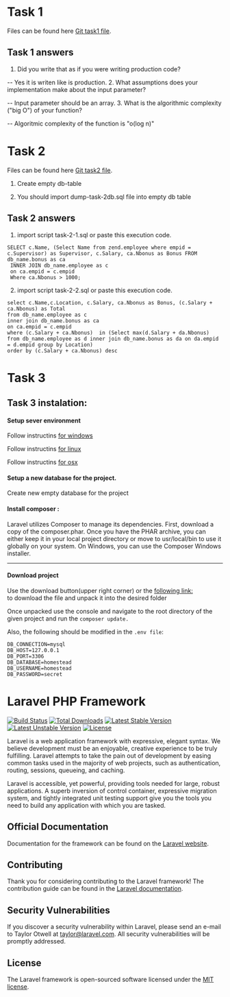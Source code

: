 # Task 1
Files can be found here [Git task1 file](http://laravel.com/docs).

## Task 1 answers

1. Did you write that as if you were writing production code?

  -- Yes it is writen like is production.
2. What assumptions does your implementation make about the input parameter?

  -- Input parameter should be an array.
3. What is the algorithmic complexity ("big O") of your function?

  -- Algoritmic complexity of the function is "o(log n)"
  
  
# Task 2

Files can be found here [Git task2 file](http://laravel.com/docs).

1) Create empty db-table

2) You should import dump-task-2db.sql file into empty db table

## Task 2 answers

1) import script task-2-1.sql or paste this execution code.

```
SELECT c.Name, (Select Name from zend.employee where empid = c.Supervisor) as Supervisor, c.Salary, ca.Nbonus as Bonus FROM db_name.bonus as ca
 INNER JOIN db_name.employee as c
 on ca.empid = c.empid
 Where ca.Nbonus > 1000;
```

2) import script task-2-2.sql or paste this execution code.

```
select c.Name,c.Location, c.Salary, ca.Nbonus as Bonus, (c.Salary + ca.Nbonus) as Total 
from db_name.employee as c
inner join db_name.bonus as ca
on ca.empid = c.empid
where (c.Salary + ca.Nbonus)  in (Select max(d.Salary + da.Nbonus) from db_name.employee as d inner join db_name.bonus as da on da.empid = d.empid group by Location)
order by (c.Salary + ca.Nbonus) desc
```

# Task 3

## Task 3 instalation:

#### Setup sever environment

Follow instructins [for windows](http://www.sitepoint.com/how-to-install-apache-on-windows/)

Follow instructins [for linux](https://www.digitalocean.com/community/tutorials/how-to-install-linux-apache-mysql-php-lamp-stack-on-ubuntu)

Follow instructins [for osx](https://coolestguidesontheplanet.com/get-apache-mysql-php-phpmyadmin-working-osx-10-10-yosemite/)

#### Setup a new database for the project.

Create new empty database for the project 


#### Install composer :
Laravel utilizes Composer to manage its dependencies. First, download a copy of the composer.phar. Once you have the PHAR archive, 
you can either keep it in your local project directory or move to usr/local/bin to use it globally on your system.
On Windows, you can use the Composer Windows installer.

---

#### Download project
Use the download button(upper right corner) or the [following link:](https://github.com/dachamf/Phone-book.git)  
to download the file and unpack it into the desired folder 

Once unpacked use the console and navigate to the root directory of the given project and run the 
`
composer update.
`

Also, the following should be modified in the `.env file`:

```
DB_CONNECTION=mysql
DB_HOST=127.0.0.1
DB_PORT=3306
DB_DATABASE=homestead
DB_USERNAME=homestead
DB_PASSWORD=secret
```


# Laravel PHP Framework
[![Build Status](https://travis-ci.org/laravel/framework.svg)](https://travis-ci.org/laravel/framework)
[![Total Downloads](https://poser.pugx.org/laravel/framework/d/total.svg)](https://packagist.org/packages/laravel/framework)
[![Latest Stable Version](https://poser.pugx.org/laravel/framework/v/stable.svg)](https://packagist.org/packages/laravel/framework)
[![Latest Unstable Version](https://poser.pugx.org/laravel/framework/v/unstable.svg)](https://packagist.org/packages/laravel/framework)
[![License](https://poser.pugx.org/laravel/framework/license.svg)](https://packagist.org/packages/laravel/framework)

Laravel is a web application framework with expressive, elegant syntax. We believe development must be an enjoyable, creative experience to be truly fulfilling. Laravel attempts to take the pain out of development by easing common tasks used in the majority of web projects, such as authentication, routing, sessions, queueing, and caching.

Laravel is accessible, yet powerful, providing tools needed for large, robust applications. A superb inversion of control container, expressive migration system, and tightly integrated unit testing support give you the tools you need to build any application with which you are tasked.

## Official Documentation

Documentation for the framework can be found on the [Laravel website](http://laravel.com/docs).

## Contributing

Thank you for considering contributing to the Laravel framework! The contribution guide can be found in the [Laravel documentation](http://laravel.com/docs/contributions).

## Security Vulnerabilities

If you discover a security vulnerability within Laravel, please send an e-mail to Taylor Otwell at taylor@laravel.com. All security vulnerabilities will be promptly addressed.

## License

The Laravel framework is open-sourced software licensed under the [MIT license](http://opensource.org/licenses/MIT).
